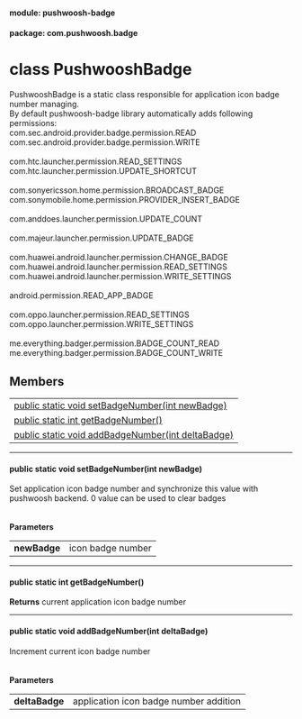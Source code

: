 
#### module: pushwoosh-badge  

#### package: com.pushwoosh.badge  

# <a name="heading"></a>class PushwooshBadge  
PushwooshBadge is a static class responsible for application icon badge number managing. <br/>
 By default pushwoosh-badge library automatically adds following permissions:<br/>
 com.sec.android.provider.badge.permission.READ<br/>
 com.sec.android.provider.badge.permission.WRITE<br/><br/>com.htc.launcher.permission.READ\_SETTINGS<br/>
 com.htc.launcher.permission.UPDATE\_SHORTCUT<br/><br/>com.sonyericsson.home.permission.BROADCAST\_BADGE<br/>
 com.sonymobile.home.permission.PROVIDER\_INSERT\_BADGE<br/><br/>com.anddoes.launcher.permission.UPDATE\_COUNT<br/><br/>com.majeur.launcher.permission.UPDATE\_BADGE<br/><br/>com.huawei.android.launcher.permission.CHANGE\_BADGE<br/>
 com.huawei.android.launcher.permission.READ\_SETTINGS<br/>
 com.huawei.android.launcher.permission.WRITE\_SETTINGS<br/><br/>android.permission.READ\_APP\_BADGE<br/><br/>com.oppo.launcher.permission.READ\_SETTINGS<br/>
 com.oppo.launcher.permission.WRITE\_SETTINGS<br/><br/>me.everything.badger.permission.BADGE\_COUNT\_READ<br/>
 me.everything.badger.permission.BADGE\_COUNT\_WRITE<br/>
## Members  

<table>
	<tr>
		<td><a href="#1adfa0ac3f01e86a0b7666ea8d1bb15f30">public static void setBadgeNumber(int newBadge)</a></td>
	</tr>
	<tr>
		<td><a href="#1adccc14d470d68243809d3a03ab380b9c">public static int getBadgeNumber()</a></td>
	</tr>
	<tr>
		<td><a href="#1a0d278ad3e661b0e8a76437bc9f18b0de">public static void addBadgeNumber(int deltaBadge)</a></td>
	</tr>
</table>


----------  
  

#### <a name="1adfa0ac3f01e86a0b7666ea8d1bb15f30"></a>public static void setBadgeNumber(int newBadge)  
Set application icon badge number and synchronize this value with pushwoosh backend. 0 value can be used to clear badges<br/><br/><br/><strong>Parameters</strong><br/>
<table>
	<tr>
		<td><strong>newBadge</strong></td>
		<td>icon badge number </td>
	</tr>
</table>


----------  
  

#### <a name="1adccc14d470d68243809d3a03ab380b9c"></a>public static int getBadgeNumber()  
<strong>Returns</strong> current application icon badge number 

----------  
  

#### <a name="1a0d278ad3e661b0e8a76437bc9f18b0de"></a>public static void addBadgeNumber(int deltaBadge)  
Increment current icon badge number<br/><br/><br/><strong>Parameters</strong><br/>
<table>
	<tr>
		<td><strong>deltaBadge</strong></td>
		<td>application icon badge number addition </td>
	</tr>
</table>
